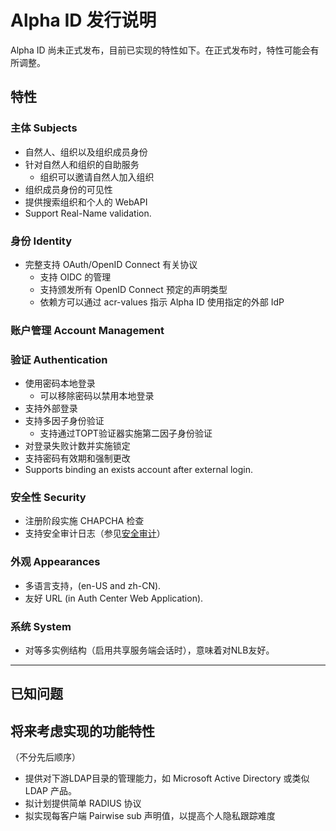 # Alpha ID 发行说明

Alpha ID 尚未正式发布，目前已实现的特性如下。在正式发布时，特性可能会有所调整。

## 特性

### 主体 Subjects

* 自然人、组织以及组织成员身份
* 针对自然人和组织的自助服务
  * 组织可以邀请自然人加入组织
* 组织成员身份的可见性
* 提供搜索组织和个人的 WebAPI
* Support Real-Name validation.

### 身份 Identity

* 完整支持 OAuth/OpenID Connect 有关协议
  * 支持 OIDC 的管理
  * 支持颁发所有 OpenID Connect 预定的声明类型
  * 依赖方可以通过 acr-values 指示 Alpha ID 使用指定的外部 IdP

### 账户管理 Account Management

### 验证 Authentication

* 使用密码本地登录
  * 可以移除密码以禁用本地登录
* 支持外部登录
* 支持多因子身份验证
  * 支持通过TOPT验证器实施第二因子身份验证
* 对登录失败计数并实施锁定
* 支持密码有效期和强制更改
* Supports binding an exists account after external login.

### 安全性 Security

* 注册阶段实施 CHAPCHA 检查
* 支持安全审计日志（参见[安全审计](SecurityAuditing.md)）

### 外观 Appearances

* 多语言支持，(en-US and zh-CN).
* 友好 URL (in Auth Center Web Application).

### 系统 System

* 对等多实例结构（启用共享服务端会话时），意味着对NLB友好。

-------

## 已知问题

## 将来考虑实现的功能特性

（不分先后顺序）

* 提供对下游LDAP目录的管理能力，如 Microsoft Active Directory 或类似 LDAP 产品。
* 拟计划提供简单 RADIUS 协议
* 拟实现每客户端 Pairwise sub 声明值，以提高个人隐私跟踪难度

